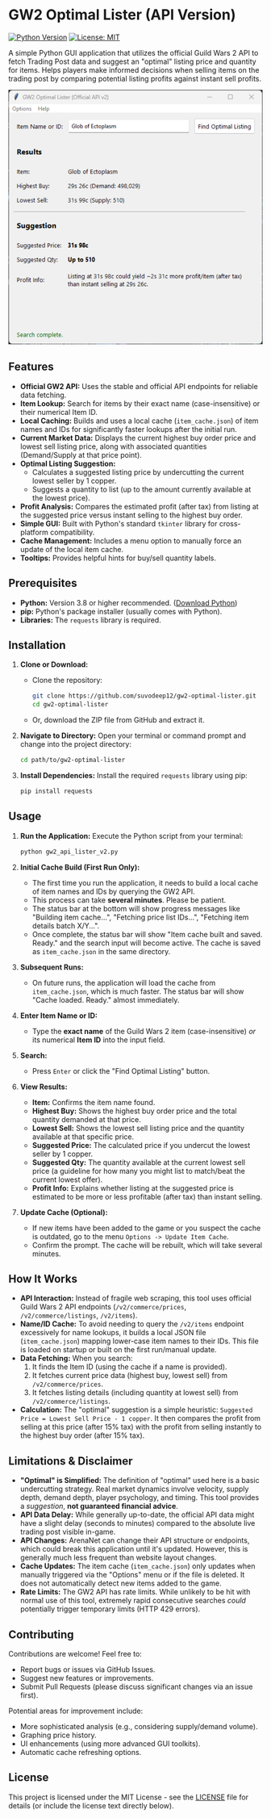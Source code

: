 # GW2 Optimal Lister (API Version)

[![Python Version](https://img.shields.io/badge/python-3.8+-blue.svg)](https://www.python.org/downloads/)
[![License: MIT](https://img.shields.io/badge/License-MIT-yellow.svg)](https://opensource.org/licenses/MIT)

A simple Python GUI application that utilizes the official Guild Wars 2 API to fetch Trading Post data and suggest an "optimal" listing price and quantity for items. Helps players make informed decisions when selling items on the trading post by comparing potential listing profits against instant sell profits.

![Screenshot Placeholder](screenshot.png)

## Features

*   **Official GW2 API:** Uses the stable and official API endpoints for reliable data fetching.
*   **Item Lookup:** Search for items by their exact name (case-insensitive) or their numerical Item ID.
*   **Local Caching:** Builds and uses a local cache (`item_cache.json`) of item names and IDs for significantly faster lookups after the initial run.
*   **Current Market Data:** Displays the current highest buy order price and lowest sell listing price, along with associated quantities (Demand/Supply at that price point).
*   **Optimal Listing Suggestion:**
    *   Calculates a suggested listing price by undercutting the current lowest seller by 1 copper.
    *   Suggests a quantity to list (up to the amount currently available at the lowest price).
*   **Profit Analysis:** Compares the estimated profit (after tax) from listing at the suggested price versus instant selling to the highest buy order.
*   **Simple GUI:** Built with Python's standard `tkinter` library for cross-platform compatibility.
*   **Cache Management:** Includes a menu option to manually force an update of the local item cache.
*   **Tooltips:** Provides helpful hints for buy/sell quantity labels.

## Prerequisites

*   **Python:** Version 3.8 or higher recommended. ([Download Python](https://www.python.org/downloads/))
*   **pip:** Python's package installer (usually comes with Python).
*   **Libraries:** The `requests` library is required.

## Installation

1.  **Clone or Download:**
    *   Clone the repository:
        ```bash
        git clone https://github.com/suvodeep12/gw2-optimal-lister.git
        cd gw2-optimal-lister
        ```
    *   Or, download the ZIP file from GitHub and extract it.

2.  **Navigate to Directory:**
    Open your terminal or command prompt and change into the project directory:
    ```bash
    cd path/to/gw2-optimal-lister
    ```

3.  **Install Dependencies:**
    Install the required `requests` library using pip:
    ```bash
    pip install requests
    ```

## Usage

1.  **Run the Application:**
    Execute the Python script from your terminal:
    ```bash
    python gw2_api_lister_v2.py
    ```

2.  **Initial Cache Build (First Run Only):**
    *   The first time you run the application, it needs to build a local cache of item names and IDs by querying the GW2 API.
    *   This process can take **several minutes**. Please be patient.
    *   The status bar at the bottom will show progress messages like "Building item cache...", "Fetching price list IDs...", "Fetching item details batch X/Y...".
    *   Once complete, the status bar will show "Item cache built and saved. Ready." and the search input will become active. The cache is saved as `item_cache.json` in the same directory.

3.  **Subsequent Runs:**
    *   On future runs, the application will load the cache from `item_cache.json`, which is much faster. The status bar will show "Cache loaded. Ready." almost immediately.

4.  **Enter Item Name or ID:**
    *   Type the **exact name** of the Guild Wars 2 item (case-insensitive) *or* its numerical **Item ID** into the input field.

5.  **Search:**
    *   Press `Enter` or click the "Find Optimal Listing" button.

6.  **View Results:**
    *   **Item:** Confirms the item name found.
    *   **Highest Buy:** Shows the highest buy order price and the total quantity demanded at that price.
    *   **Lowest Sell:** Shows the lowest sell listing price and the quantity available at that specific price.
    *   **Suggested Price:** The calculated price if you undercut the lowest seller by 1 copper.
    *   **Suggested Qty:** The quantity available at the current lowest sell price (a guideline for how many you might list to match/beat the current lowest offer).
    *   **Profit Info:** Explains whether listing at the suggested price is estimated to be more or less profitable (after tax) than instant selling.

7.  **Update Cache (Optional):**
    *   If new items have been added to the game or you suspect the cache is outdated, go to the menu `Options -> Update Item Cache`.
    *   Confirm the prompt. The cache will be rebuilt, which will take several minutes.

## How It Works

*   **API Interaction:** Instead of fragile web scraping, this tool uses official Guild Wars 2 API endpoints (`/v2/commerce/prices`, `/v2/commerce/listings`, `/v2/items`).
*   **Name/ID Cache:** To avoid needing to query the `/v2/items` endpoint excessively for name lookups, it builds a local JSON file (`item_cache.json`) mapping lower-case item names to their IDs. This file is loaded on startup or built on the first run/manual update.
*   **Data Fetching:** When you search:
    1.  It finds the Item ID (using the cache if a name is provided).
    2.  It fetches current price data (highest buy, lowest sell) from `/v2/commerce/prices`.
    3.  It fetches listing details (including quantity at lowest sell) from `/v2/commerce/listings`.
*   **Calculation:** The "optimal" suggestion is a simple heuristic: `Suggested Price = Lowest Sell Price - 1 copper`. It then compares the profit from selling at this price (after 15% tax) with the profit from selling instantly to the highest buy order (after 15% tax).

## Limitations & Disclaimer

*   **"Optimal" is Simplified:** The definition of "optimal" used here is a basic undercutting strategy. Real market dynamics involve velocity, supply depth, demand depth, player psychology, and timing. This tool provides a *suggestion*, **not guaranteed financial advice**.
*   **API Data Delay:** While generally up-to-date, the official API data might have a slight delay (seconds to minutes) compared to the absolute live trading post visible in-game.
*   **API Changes:** ArenaNet can change their API structure or endpoints, which could break this application until it's updated. However, this is generally much less frequent than website layout changes.
*   **Cache Updates:** The item cache (`item_cache.json`) only updates when manually triggered via the "Options" menu or if the file is deleted. It does not automatically detect new items added to the game.
*   **Rate Limits:** The GW2 API has rate limits. While unlikely to be hit with normal use of this tool, extremely rapid consecutive searches *could* potentially trigger temporary limits (HTTP 429 errors).

## Contributing

Contributions are welcome! Feel free to:

*   Report bugs or issues via GitHub Issues.
*   Suggest new features or improvements.
*   Submit Pull Requests (please discuss significant changes via an issue first).

Potential areas for improvement include:
*   More sophisticated analysis (e.g., considering supply/demand volume).
*   Graphing price history.
*   UI enhancements (using more advanced GUI toolkits).
*   Automatic cache refreshing options.

## License

This project is licensed under the MIT License - see the [LICENSE](LICENSE) file for details (or include the license text directly below).
